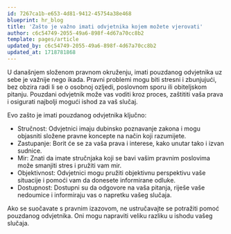 ```yaml
---
id: 7267ca1b-e653-4d81-9412-45754a38e468
blueprint: hr_blog
title: 'Zašto je važno imati odvjetnika kojem možete vjerovati'
author: c6c54749-2055-49a6-898f-4d67a70cc8b2
template: pages/article
updated_by: c6c54749-2055-49a6-898f-4d67a70cc8b2
updated_at: 1718781868
---
```

U današnjem složenom pravnom okruženju, imati pouzdanog odvjetnika uz sebe je važnije nego ikada. Pravni problemi mogu biti stresni i zbunjujući, bez obzira radi li se o osobnoj ozljedi, poslovnom sporu ili obiteljskom pitanju. Pouzdani odvjetnik može vas voditi kroz proces, zaštititi vaša prava i osigurati najbolji mogući ishod za vaš slučaj.

Evo zašto je imati pouzdanog odvjetnika ključno:

- Stručnost: Odvjetnici imaju dubinsko poznavanje zakona i mogu objasniti složene pravne koncepte na način koji razumijete.
- Zastupanje: Borit će se za vaša prava i interese, kako unutar tako i izvan sudnice.
- Mir: Znati da imate stručnjaka koji se bavi vašim pravnim poslovima može smanjiti stres i pružiti vam mir.
- Objektivnost: Odvjetnici mogu pružiti objektivnu perspektivu vaše situacije i pomoći vam da donesete informirane odluke.
- Dostupnost: Dostupni su da odgovore na vaša pitanja, riješe vaše nedoumice i informiraju vas o napretku vašeg slučaja.

Ako se suočavate s pravnim izazovom, ne ustručavajte se potražiti pomoć pouzdanog odvjetnika. Oni mogu napraviti veliku razliku u ishodu vašeg slučaja.